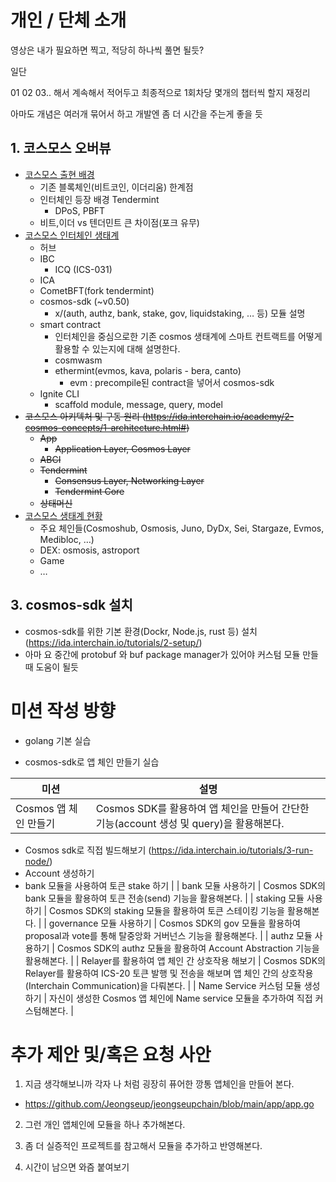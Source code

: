 # 개인 / 단체 소개

영상은 내가 필요하면 찍고, 적당히 하나씩 풀면 될듯?

일단

01
02
03.. 해서 계속해서 적어두고 최종적으로 1회차당 몇개의 챕터씩 할지 재정리

아마도 개념은 여러개 묶어서 하고 개발엔 좀 더 시간을 주는게 좋을 듯

## 1. 코스모스 오버뷰

- [코스모스 출현 배경](https://ida.interchain.io/academy/1-what-is-cosmos/1-blockchain-and-cosmos.html)
  - 기존 블록체인(비트코인, 이더리움) 한계점
  - 인터체인 등장 배경 Tendermint
    - DPoS, PBFT
  - 비트,이더 vs 텐더민트 큰 차이점(포크 유무)
- [코스모스 인터체인 생태계](https://ida.interchain.io/academy/1-what-is-cosmos/2-cosmos-ecosystem.html)
  - 허브
  - IBC
    - ICQ (ICS-031)
  - ICA
  - CometBFT(fork tendermint)
  - cosmos-sdk (~v0.50)
    - x/(auth, authz, bank, stake, gov, liquidstaking, … 등) 모듈 설명
  - smart contract
    - 인터체인을 중심으로한 기존 cosmos 생태계에 스마트 컨트랙트를 어떻게 활용할 수 있는지에 대해 설명한다.
    - cosmwasm
    - ethermint(evmos, kava, polaris - bera, canto)
      - evm : precompile된 contract을 넣어서 cosmos-sdk
  - Ignite CLI
    - scaffold module, message, query, model
- ~~코스모스 아키텍처 및 구동 원리 (https://ida.interchain.io/academy/2-cosmos-concepts/1-architecture.html#)~~
  - ~~App~~
    - ~~Application Layer, Cosmos Layer~~
  - ~~ABCI~~
  - ~~Tendermint~~
    - ~~Consensus Layer, Networking Layer~~
    - ~~Tendermint Core~~
  - ~~상태머신~~
- [코스모스 생태계 현황](https://ida.interchain.io/academy/1-what-is-cosmos/3-interchain-use-cases.html)
  - 주요 체인들(Cosmoshub, Osmosis, Juno, DyDx, Sei, Stargaze, Evmos, Medibloc, …)
  - DEX: osmosis, astroport
  - Game
  - …

## 3. cosmos-sdk 설치

- cosmos-sdk를 위한 기본 환경(Dockr, Node.js, rust 등) 설치 (https://ida.interchain.io/tutorials/2-setup/)
- 아마 요 중간에 protobuf 와 buf package manager가 있어야 커스텀 모듈 만들 때 도움이 될듯

# 미션 작성 방향

- golang 기본 실습

- cosmos-sdk로 앱 체인 만들기 실습

| 미션                  | 설명                                                                                    |
| --------------------- | --------------------------------------------------------------------------------------- |
| Cosmos 앱 체인 만들기 | Cosmos SDK를 활용하여 앱 체인을 만들어 간단한 기능(account 생성 및 query)을 활용해본다. |

- Cosmos sdk로 직접 빌드해보기 (https://ida.interchain.io/tutorials/3-run-node/)
- Account 생성하기
- bank 모듈을 사용하여 토큰 stake 하기 |
  | bank 모듈 사용하기 | Cosmos SDK의 bank 모듈을 활용하여 토큰 전송(send) 기능을 활용해본다. |
  | staking 모듈 사용하기 | Cosmos SDK의 staking 모듈을 활용하여 토큰 스테이킹 기능을 활용해본다. |
  | governance 모듈 사용하기 | Cosmos SDK의 gov 모듈을 활용하여 proposal과 vote를 통해 탈중앙화 거버넌스 기능을 활용해본다. |
  | authz 모듈 사용하기 | Cosmos SDK의 authz 모듈을 활용하여 Account Abstraction 기능을 활용해본다. |
  | Relayer를 활용하여 앱 체인 간 상호작용 해보기 | Cosmos SDK의 Relayer를 활용하여 ICS-20 토큰 발행 및 전송을 해보며 앱 체인 간의 상호작용(Interchain Communication)을 다뤄본다. |
  | Name Service 커스텀 모듈 생성하기 | 자신이 생성한 Cosmos 앱 체인에 Name service 모듈을 추가하여 직접 커스텀해본다. |

# 추가 제안 및/혹은 요청 사안

1. 지금 생각해보니까 각자 나 처럼 굉장히 퓨어한 깡통 앱체인을 만들어 본다.

- https://github.com/Jeongseup/jeongseupchain/blob/main/app/app.go

2. 그런 개인 앱체인에 모듈을 하나 추가해본다.

3. 좀 더 실증적인 프로젝트를 참고해서 모듈을 추가하고 반영해본다.

4. 시간이 남으면 와즘 붙여보기
